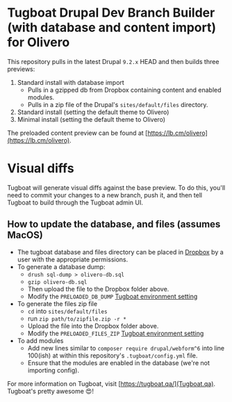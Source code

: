 
# Tugboat Drupal Dev Branch Builder (with database and content import) for Olivero

This repository pulls in the latest Drupal `9.2.x` HEAD and then builds three previews:

1. Standard install with database import
   - Pulls  in a gzipped db from Dropbox containing content and enabled modules.
   - Pulls in a zip file of the Drupal's `sites/default/files` directory.
2. Standard install (setting the default theme to Olivero)
3. Minimal install (setting the default theme to Olivero)

The preloaded content preview can be found at [https://lb.cm/olivero](https://lb.cm/olivero).

# Visual diffs

Tugboat will generate visual diffs against the base preview. To do this, you'll need to commit your changes to a new branch, push it, and then tell Tugboat to build through the Tugboat admin UI.

## How to update the database, and files (assumes MacOS)

* The tugboat database and files directory can be placed in [Dropbox](https://www.dropbox.com/work/Lullabot/Front-End%20Development/Olivero/Tugboat%20Files) by a user with the appropriate permissions.
* To generate a database dump:
  * `drush sql-dump > olivero-db.sql`
  * `gzip olivero-db.sql`
  * Then upload the file to the Dropbox folder above.
  * Modify the `PRELOADED_DB_DUMP` [Tugboat environment setting](https://docs.tugboat.qa/setting-up-services/how-to-set-up-services/custom-environment-variables/)
* To generate the files zip file
  * `cd` into `sites/default/files`
  * run `zip path/to/zipfile.zip -r *`
  * Upload the file into the Dropbox folder above.
  * Modify the `PRELOADED_FILES_ZIP` [Tugboat environment setting](https://docs.tugboat.qa/setting-up-services/how-to-set-up-services/custom-environment-variables/)
* To add modules
  * Add new lines similar to `composer require drupal/webform^6` into line 100(ish) at within this repository's `.tugboat/config.yml` file.
  * Ensure that the modules are enabled in the database (we're not importing config).

For more information on Tugboat, visit [https://tugboat.qa/](Tugboat.qa). Tugboat's pretty awesome 😍!
